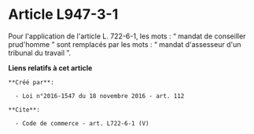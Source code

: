 # Article L947-3-1

Pour l'application de l'article L. 722-6-1, les mots : “ mandat de conseiller prud'homme ” sont remplacés par les mots : “
mandat d'assesseur d'un tribunal du travail ”.

**Liens relatifs à cet article**

	**Créé par**:

	  - Loi n°2016-1547 du 18 novembre 2016 - art. 112

	**Cite**:

	  - Code de commerce - art. L722-6-1 (V)
